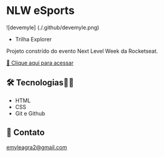# NLW eSports 
![devemyle] (./.github/devemyle.png)

- Trilha Explorer

Projeto constrído do evento Next Level Week da Rocketseat.

[🔗 Clique aqui para acessar](https://devemyle.github.io/projeto-nlw/)

## 🛠 Tecnologias👩‍💻

- HTML
- CSS
- Git e Github

## 💟 Contato

emyleagra2@gmail.com